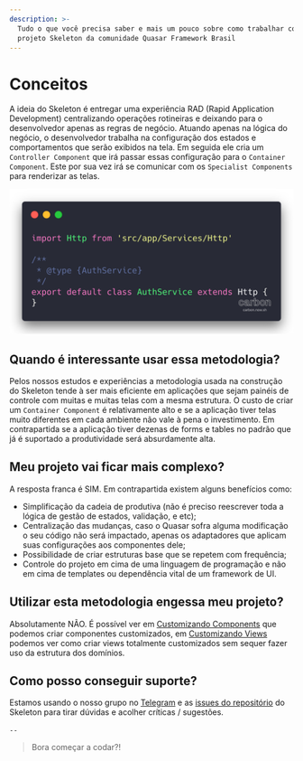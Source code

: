 ```yaml
---
description: >-
  Tudo o que você precisa saber e mais um pouco sobre como trabalhar com o
  projeto Skeleton da comunidade Quasar Framework Brasil
---
```


# Conceitos

A ideia do Skeleton é entregar uma experiência RAD \(Rapid Application Development\) centralizando operações rotineiras e deixando para o desenvolvedor apenas as regras de negócio. Atuando apenas na lógica do negócio, o desenvolvedor trabalha na configuração dos estados e comportamentos que serão exibidos na tela. Em seguida ele cria um `Controller Component` que irá passar essas configuração para o `Container Component`. Este por sua vez irá se comunicar com os `Specialist Components` para renderizar as telas. 

![](.gitbook/assets/image%20%2821%29.png)

## Quando é interessante usar essa metodologia?

Pelos nossos estudos e experiências a metodologia usada na construção do Skeleton tende à ser mais eficiente em aplicações que sejam painéis de controle com muitas e muitas telas com a mesma estrutura. O custo de criar um `Container Component` é relativamente alto e se a aplicação tiver telas muito diferentes em cada ambiente não vale à pena o investimento. Em contrapartida se a aplicação tiver dezenas de forms e tables no padrão que já é suportado a produtividade será absurdamente alta.

## Meu projeto vai ficar mais complexo?

A resposta franca é SIM. Em contrapartida existem alguns benefícios como:

* Simplificação da cadeia de produtiva \(não é preciso reescrever toda a lógica de gestão de estados, validação, e etc\);
* Centralização das mudanças, caso o Quasar sofra alguma modificação o seu código não será impactado, apenas os adaptadores que aplicam suas configurações aos componentes dele;
* Possibilidade de criar estruturas base que se repetem com frequência;
* Controle do projeto em cima de uma linguagem de programação e não em cima de templates ou dependência vital de um framework de UI.

## Utilizar esta metodologia engessa meu projeto?

Absolutamente NÃO. É possível ver em [Customizando Components](customizacao/customizando-components.md) que podemos criar componentes customizados, em [Customizando Views](customizacao/customizando-views.md) podemos ver como criar views totalmente customizados sem sequer fazer uso da estrutura dos domínios.

## Como posso conseguir suporte?

Estamos usando o nosso grupo no [Telegram](https://t.me/quasarframeworkbrasil) e as [issues do repositório](https://github.com/quasarframeworkbrasil/skeleton/issues) do Skeleton para tirar dúvidas e acolher críticas / sugestões.

`--`

> Bora começar a codar?!


